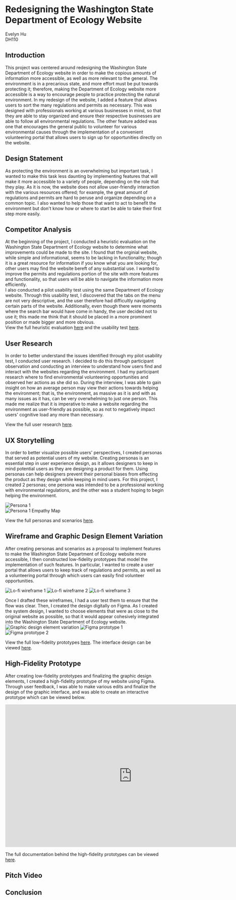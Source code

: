 # Redesigning the Washington State Department of Ecology Website
Evelyn Hu  
DH110  

## Introduction
This project was centered around redesigning the Washington State Department of Ecology website in order to make the copious amounts of information more accessible, as well as more relevant to the general. The environment is in a precarious state, and more effort must be put towards protecting it; therefore, making the Department of Ecology website more accessible is a way to encourage people to practice protecting the natural environment. In my redesign of the website, I added a feature that allows users to sort the many regulations and permits as necessary. This was designed with professionals working at various businesses in mind, so that they are able to stay organized and ensure their respective businesses are able to follow all environmental regulations. The other feature added was one that encourages the general public to volunteer for various environmental causes through the implementation of a convenient volunteering portal that allows users to sign up for opportunities directly on the website.  

## Design Statement
As protecting the environment is an overwhelming but important task, I wanted to make this task less daunting by implementing features that will make it more accessible to a variety of people, depending on the role that they play. As it is now, the website does not allow user-friendly interaction with the various resources offered; for example, the great amount of regulations and permits are hard to peruse and organize depending on a common topic. I also wanted to help those that want to act to benefit the environment but don't know how or where to start be able to take their first step more easily. 

## Competitor Analysis
At the beginning of the project, I conducted a heuristic evaluation on the Washington State Department of Ecology website to determine what improvements could be made to the site. I found that the orginial website, while simple and informational, seems to be lacking in functionality; though it is a great resource for information if you know what you are looking for, other users may find the website bereft of any substantial use. I wanted to improve the permits and regulations portion of the site with more features and functionality, so that users will be able to navigate the information more efficiently.  
I also conducted a pilot usability test using the same Department of Ecology website. Through this usability test, I discovered that the tabs on the menu are not very descriptive, and the user therefore had difficultly navigating certain parts of the website. Additionally, even though there were moments where the search bar would have come in handy, the user decided not to use it; this made me think that it should be placed in a more prominent position or made bigger and more obvious.  
View the full heuristic evaluation [here](https://github.com/evelyn-s-hu/DH110-Assignment01-HeuristicEvaluation/blob/main/README.md) and the usability test [here](https://github.com/evelyn-s-hu/DH110-Assignment02-PilotUT/blob/main/README.md).  

## User Research
In order to better understand the issues identified through my pilot usability test, I conducted user research. I decided to do this through participant observation and conducting an interview to understand how users find and interact with the websites regarding the environment. I had my participant research where to find environmental volunteering opportunities and observed her actions as she did so. During the interview, I was able to gain insight on how an average person may view their actions towards helping the environment; that is, the environment, as massive as it is and with as many issues as it has, can be very overwhelming to just one person. This made me realize that it is imperative to make a website regarding the environment as user-friendly as possible, so as not to negatively impact users' cognitive load any more than necessary.  

View the full user research [here](https://github.com/evelyn-s-hu/DH110-Assignment03-UserResearch/blob/main/README.md).

## UX Storytelling
In order to better visualize possible users' perspectives, I created personas that served as potential users of my website. Creating personas is an essential step in user experience design, as it allows designers to keep in mind potential users as they are designing a product for them. Using personas can help designers prevent their personal biases from effecting the product as they design while keeping in mind users. For this project, I created 2 personas; one persona was intended to be a professional working with environmental regulations, and the other was a student hoping to begin helping the environment.  

![Persona 1](https://github.com/evelyn-s-hu/DH110-Assignment04-PersonaScenario/raw/main/persona1.png)  
![Persona 1 Empathy Map](https://github.com/evelyn-s-hu/DH110-Assignment04-PersonaScenario/raw/main/empathy1.png)  

View the full personas and scenarios [here](https://github.com/evelyn-s-hu/DH110-Assignment4-PersonaScenario/blob/main/README.md).

## Wireframe and Graphic Design Element Variation
After creating personas and scenarios as a proposal to implement features to make the Washington State Department of Ecology website more accessible, I then constructed low-fidelity prototypes that model the implementation of such features. In particular, I wanted to create a user portal that allows users to keep track of regulations and permits, as well as a volunteering portal through which users can easily find volunteer opportunities.  

![Lo-fi wireframe 1](https://github.com/evelyn-s-hu/DH110-Assignment05-LowFidelityPrototype/raw/main/WF1.jpg)
![Lo-fi wireframe 2](https://i.imgur.com/dXj9iPU.jpg)
![Lo-fi wireframe 3](https://github.com/evelyn-s-hu/DH110-Assignment05-LowFidelityPrototype/raw/main/WF2.jpg)

Once I drafted these wireframes, I had a user test them to ensure that the flow was clear. Then, I created the design digitally on Figma. As I created the system design, I wanted to choose elements that were as close to the original website as possible, so that it would appear cohesively integrated into the Washington State Department of Ecology website.  
![Graphic design element variation](https://github.com/evelyn-s-hu/DH110-Assignment06-InterfaceDesign/raw/main/SystemDesign1.PNG)
![Figma prototype 1](https://github.com/evelyn-s-hu/DH110-Assignment06-InterfaceDesign/raw/main/UIlight1.PNG)
![Figma prototype 2](https://github.com/evelyn-s-hu/DH110-Assignment06-InterfaceDesign/raw/main/UIdark1.PNG)  

View the full low-fidelity prototypes [here](https://github.com/evelyn-s-hu/DH110-Assignment05-LowFidelityPrototype/blob/main/README.md).
The interface design can be viewed [here](https://github.com/evelyn-s-hu/DH110-Assignment06-InterfaceDesign/blob/main/README.md).
## High-Fidelity Prototype
After creating low-fidelity prototypes and finalizing the graphic design elements, I created a high-fidelity prototype of my website using Figma. Through user feedback, I was able to make various edits and finalize the design of the graphic interface, and was able to create an interactive prototype which can be viewed below.  

<html><iframe style="border: 1px solid rgba(0, 0, 0, 0.1);" width="800" height="450" src="https://www.figma.com/embed?embed_host=share&url=https%3A%2F%2Fwww.figma.com%2Ffile%2FYlxbVbvTJWaARPeR9iDAQ7%2FDH110-Assignment-7-HiFi-Prototype%3Fnode-id%3D0%253A1" allowfullscreen></iframe></html>

The full documentation behind the high-fidelity prototypes can be viewed [here](https://github.com/evelyn-s-hu/DH110-Assignment07-HighFiPrototype/blob/main/README.md).

## Pitch Video

## Conclusion
 
